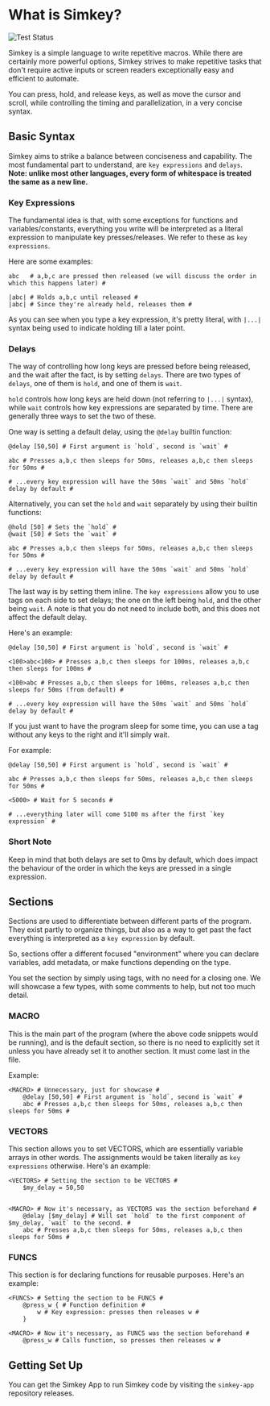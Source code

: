 # What is Simkey?
![Test Status](https://img.shields.io/badge/Tests-Failed-red)

Simkey is a simple language to write repetitive macros. While there are certainly more powerful options, Simkey strives to make repetitive tasks that don't require active inputs or screen readers exceptionally easy and efficient to automate. 

You can press, hold, and release keys, as well as move the cursor and scroll, while controlling the timing and parallelization, in a very concise syntax.

## Basic Syntax

Simkey aims to strike a balance between conciseness and capability. The most fundamental part to understand, are `key expressions` and `delays`.  **Note: unlike most other languages, every form of whitespace is treated the same as a new line.**

### Key Expressions

The fundamental idea is that, with some exceptions for functions and variables/constants, everything you write will be interpreted as a literal expression to manipulate key presses/releases. We refer to these as `key expressions`.

Here are some examples:

```simkey
abc   # a,b,c are pressed then released (we will discuss the order in which this happens later) #

|abc| # Holds a,b,c until released #
|abc| # Since they're already held, releases them #
```

As you can see when you type a key expression, it's pretty literal, with `|...|` syntax being used to indicate holding till a later point.

### Delays

The way of controlling how long keys are pressed before being released, and the wait after the fact, is by setting `delays`. There are two types of `delays`, one of them is `hold`, and one of them is `wait`.

`hold` controls how long keys are held down (not referring to `|...|` syntax), while `wait` controls how key expressions are separated by time. There are generally three ways to set the two of these.

One way is setting a default delay, using the `@delay` builtin function:

```simkey
@delay [50,50] # First argument is `hold`, second is `wait` #

abc # Presses a,b,c then sleeps for 50ms, releases a,b,c then sleeps for 50ms #

# ...every key expression will have the 50ms `wait` and 50ms `hold` delay by default #
```

Alternatively, you can set the `hold` and `wait` separately by using their builtin functions:

```simkey
@hold [50] # Sets the `hold` #
@wait [50] # Sets the `wait` #

abc # Presses a,b,c then sleeps for 50ms, releases a,b,c then sleeps for 50ms #

# ...every key expression will have the 50ms `wait` and 50ms `hold` delay by default #
```

The last way is by setting them inline. The `key expressions` allow you to use tags on each side to set delays; the one on the left being `hold`, and the other being `wait`. A note is that you do not need to include both, and this does not affect the default delay.

Here's an example:

```simkey
@delay [50,50] # First argument is `hold`, second is `wait` #

<100>abc<100> # Presses a,b,c then sleeps for 100ms, releases a,b,c then sleeps for 100ms #

<100>abc # Presses a,b,c then sleeps for 100ms, releases a,b,c then sleeps for 50ms (from default) #

# ...every key expression will have the 50ms `wait` and 50ms `hold` delay by default #
```

If you just want to have the program sleep for some time, you can use a tag without any keys to the right and it'll simply wait.

For example:

```simkey
@delay [50,50] # First argument is `hold`, second is `wait` #

abc # Presses a,b,c then sleeps for 50ms, releases a,b,c then sleeps for 50ms #

<5000> # Wait for 5 seconds #

# ...everything later will come 5100 ms after the first `key expression` #
```

### Short Note

Keep in mind that both delays are set to 0ms by default, which does impact the behaviour of the order in which the keys are pressed in a single expression.

## Sections

Sections are used to differentiate between different parts of the program. They exist partly to organize things, but also as a way to get past the fact everything is interpreted as a `key expression` by default. 

So, sections offer a different focused "environment" where you can declare variables, add metadata, or make functions depending on the type.

You set the section by simply using tags, with no need for a closing one. We will showcase a few types, with some comments to help, but not too much detail.

### MACRO

This is the main part of the program (where the above code snippets would be running), and is the default section, so there is no need to explicitly set it unless you have already set it to another section. It must come last in the file.

Example:

```simkey
<MACRO> # Unnecessary, just for showcase #
    @delay [50,50] # First argument is `hold`, second is `wait` #
    abc # Presses a,b,c then sleeps for 50ms, releases a,b,c then sleeps for 50ms #
```

### VECTORS

This section allows you to set VECTORS, which are essentially variable arrays in other words. The assignments would be taken literally as `key expressions` otherwise. Here's an example:

```simkey
<VECTORS> # Setting the section to be VECTORS #
    $my_delay = 50,50


<MACRO> # Now it's necessary, as VECTORS was the section beforehand #
    @delay [$my_delay] # Will set `hold` to the first component of $my_delay, `wait` to the second. #
    abc # Presses a,b,c then sleeps for 50ms, releases a,b,c then sleeps for 50ms #
```

### FUNCS

This section is for declaring functions for reusable purposes. Here's an example:

```simkey
<FUNCS> # Setting the section to be FUNCS #
    @press_w { # Function definition #
        w # Key expression: presses then releases w #
    }

<MACRO> # Now it's necessary, as FUNCS was the section beforehand #
    @press_w # Calls function, so presses then releases w #
```

## Getting Set Up

You can get the Simkey App to run Simkey code by visiting the `simkey-app` repository releases.